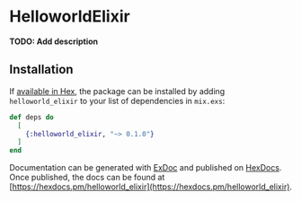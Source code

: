 # HelloworldElixir

**TODO: Add description**

## Installation

If [available in Hex](https://hex.pm/docs/publish), the package can be installed
by adding `helloworld_elixir` to your list of dependencies in `mix.exs`:

```elixir
def deps do
  [
    {:helloworld_elixir, "~> 0.1.0"}
  ]
end
```

Documentation can be generated with [ExDoc](https://github.com/elixir-lang/ex_doc)
and published on [HexDocs](https://hexdocs.pm). Once published, the docs can
be found at [https://hexdocs.pm/helloworld_elixir](https://hexdocs.pm/helloworld_elixir).

